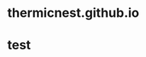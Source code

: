 # thermicnest.github.io
<!DOCTYPE html>
<html>
    <head>
        <title>test1</title>
    </head>
    <body>
        <h1>test</h1>
    </body>
</html>
